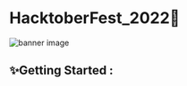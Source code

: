 # HacktoberFest_2022🎉


![banner image](https://raw.githubusercontent.com/meerhamzadev/Hacktoberfest/main/assets/banner.jpg)




## ✨Getting Started :

